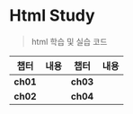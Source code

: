 # Html Study
> html 학습 및 실습 코드
> 
| 챕터  | 내용  | 챕터  | 내용  |
|------|------|------|------|
| **ch01** |  | **ch03** |  |
| **ch02** |  | **ch04** |  |

